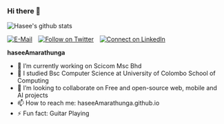### Hi there 👋
![Hasee's github stats](https://github-readme-stats.vercel.app/api?username=haseeAmarathunga&show_icons=true&theme=dracula)

[![E-Mail](https://img.shields.io/badge/--email?label=E-mail&logo=Gmail&style=social)](mailto:haseeamarathunga@gmail.com) [![Follow on Twitter](https://img.shields.io/badge/--twitter?label=Twitter&logo=Twitter&style=social)](https://twitter.com/haseeAmarathun) [![Connect on LinkedIn](https://img.shields.io/badge/--linkedin?label=LinkedIn&logo=LinkedIn&style=social)](https://www.linkedin.com/in/hasee-amarathunga)

**haseeAmarathunga**
- 🔭 I’m currently working on Scicom Msc Bhd
- 🌱 I studied Bsc Computer Science at University of Colombo School of Computing
- 👯 I’m looking to collaborate on Free and open-source web, mobile and AI projects
- 📫 How to reach me: haseeAmarathunga.github.io
- ⚡ Fun fact: Guitar Playing
